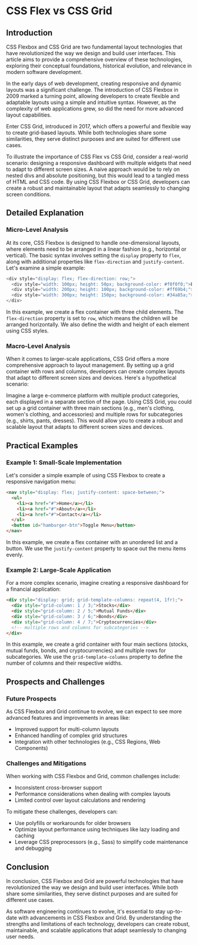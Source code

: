 # CSS Flex vs CSS Grid
## Introduction
CSS Flexbox and CSS Grid are two fundamental layout technologies that have revolutionized the way we design and build user interfaces. This article aims to provide a comprehensive overview of these technologies, exploring their conceptual foundations, historical evolution, and relevance in modern software development.

In the early days of web development, creating responsive and dynamic layouts was a significant challenge. The introduction of CSS Flexbox in 2009 marked a turning point, allowing developers to create flexible and adaptable layouts using a simple and intuitive syntax. However, as the complexity of web applications grew, so did the need for more advanced layout capabilities.

Enter CSS Grid, introduced in 2017, which offers a powerful and flexible way to create grid-based layouts. While both technologies share some similarities, they serve distinct purposes and are suited for different use cases.

To illustrate the importance of CSS Flex vs CSS Grid, consider a real-world scenario: designing a responsive dashboard with multiple widgets that need to adapt to different screen sizes. A naive approach would be to rely on nested divs and absolute positioning, but this would lead to a tangled mess of HTML and CSS code. By using CSS Flexbox or CSS Grid, developers can create a robust and maintainable layout that adapts seamlessly to changing screen conditions.

## Detailed Explanation
### Micro-Level Analysis

At its core, CSS Flexbox is designed to handle one-dimensional layouts, where elements need to be arranged in a linear fashion (e.g., horizontal or vertical). The basic syntax involves setting the `display` property to `flex`, along with additional properties like `flex-direction` and `justify-content`. Let's examine a simple example:
```python
<div style="display: flex; flex-direction: row;">
  <div style="width: 100px; height: 50px; background-color: #f0f0f0;">Box 1</div>
  <div style="width: 200px; height: 100px; background-color: #ff69b4;">Box 2</div>
  <div style="width: 300px; height: 150px; background-color: #34a85a;">Box 3</div>
</div>
```
In this example, we create a flex container with three child elements. The `flex-direction` property is set to `row`, which means the children will be arranged horizontally. We also define the width and height of each element using CSS styles.

### Macro-Level Analysis

When it comes to larger-scale applications, CSS Grid offers a more comprehensive approach to layout management. By setting up a grid container with rows and columns, developers can create complex layouts that adapt to different screen sizes and devices. Here's a hypothetical scenario:

Imagine a large e-commerce platform with multiple product categories, each displayed in a separate section of the page. Using CSS Grid, you could set up a grid container with three main sections (e.g., men's clothing, women's clothing, and accessories) and multiple rows for subcategories (e.g., shirts, pants, dresses). This would allow you to create a robust and scalable layout that adapts to different screen sizes and devices.

## Practical Examples
### Example 1: Small-Scale Implementation

Let's consider a simple example of using CSS Flexbox to create a responsive navigation menu:
```html
<nav style="display: flex; justify-content: space-between;">
  <ul>
    <li><a href="#">Home</a></li>
    <li><a href="#">About</a></li>
    <li><a href="#">Contact</a></li>
  </ul>
  <button id="hamburger-btn">Toggle Menu</button>
</nav>
```
In this example, we create a flex container with an unordered list and a button. We use the `justify-content` property to space out the menu items evenly.

### Example 2: Large-Scale Application

For a more complex scenario, imagine creating a responsive dashboard for a financial application:
```html
<div style="display: grid; grid-template-columns: repeat(4, 1fr);">
  <div style="grid-column: 1 / 3;">Stocks</div>
  <div style="grid-column: 2 / 5;">Mutual Funds</div>
  <div style="grid-column: 3 / 6;">Bonds</div>
  <div style="grid-column: 4 / 7;">Cryptocurrencies</div>
  <!-- multiple rows and columns for subcategories -->
</div>
```
In this example, we create a grid container with four main sections (stocks, mutual funds, bonds, and cryptocurrencies) and multiple rows for subcategories. We use the `grid-template-columns` property to define the number of columns and their respective widths.

## Prospects and Challenges
### Future Prospects

As CSS Flexbox and Grid continue to evolve, we can expect to see more advanced features and improvements in areas like:

* Improved support for multi-column layouts
* Enhanced handling of complex grid structures
* Integration with other technologies (e.g., CSS Regions, Web Components)

### Challenges and Mitigations

When working with CSS Flexbox and Grid, common challenges include:

* Inconsistent cross-browser support
* Performance considerations when dealing with complex layouts
* Limited control over layout calculations and rendering

To mitigate these challenges, developers can:

* Use polyfills or workarounds for older browsers
* Optimize layout performance using techniques like lazy loading and caching
* Leverage CSS preprocessors (e.g., Sass) to simplify code maintenance and debugging

## Conclusion

In conclusion, CSS Flexbox and Grid are powerful technologies that have revolutionized the way we design and build user interfaces. While both share some similarities, they serve distinct purposes and are suited for different use cases.

As software engineering continues to evolve, it's essential to stay up-to-date with advancements in CSS Flexbox and Grid. By understanding the strengths and limitations of each technology, developers can create robust, maintainable, and scalable applications that adapt seamlessly to changing user needs.